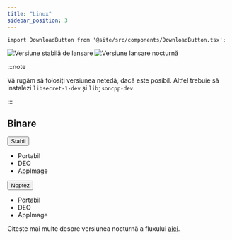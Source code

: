 ```yaml
---
title: "Linux"
sidebar_position: 3
---
```


```mdx-code-block
import DownloadButton from '@site/src/components/DownloadButton.tsx';
```

![Versiune stabilă de lansare](https://img.shields.io/badge/dynamic/yaml?color=c4840d&label=Stable&query=%24.version&url=https%3A%2F%2Fraw.githubusercontent.com%2FLinwoodCloud%2FFlow%2Fstable%2Fapp%2Fpubspec.yaml&style=for-the-badge) ![Versiune lansare nocturnă](https://img.shields.io/badge/dynamic/yaml?color=f7d28c&label=Nightly&query=%24.version&url=https%3A%2F%2Fraw.githubusercontent.com%2FLinwoodCloud%2FFlow%2Fnightly%2Fapp%2Fpubspec.yaml&style=for-the-badge)

:::note

Vă rugăm să folosiți versiunea netedă, dacă este posibil. Altfel trebuie să instalezi `libsecret-1-dev` și `libjsoncpp-dev`.

:::

## Binare

<div className="row margin-bottom--lg padding--sm">
<div className="dropdown dropdown--hoverable margin--sm">
  <button className="button button--outline button--info button--lg">Stabil</button>
  <ul className="dropdown__menu">
    <li>
      <DownloadButton className="dropdown__link" href="https://github.com/LinwoodCloud/Flow/releases/download/stable/linwood-flow-linux.tar.gz">
        Portabil
      </DownloadButton>
    </li>
    <li>
      <DownloadButton className="dropdown__link" href="https://github.com/LinwoodCloud/Flow/releases/download/stable/linwood-flow-linux.deb">
        DEO
      </DownloadButton>
    </li>
    <li>
      <DownloadButton className="dropdown__link" href="https://github.com/LinwoodCloud/Flow/releases/download/stable/linwood-flow-linux.AppImage">
        AppImage
      </DownloadButton>
    </li>
  </ul>
</div>
<div className="dropdown dropdown--hoverable margin--sm">
  <button className="button button--outline button--danger button--lg">Noptez</button>
  <ul className="dropdown__menu">
    <li>
      <DownloadButton className="dropdown__link" href="https://github.com/LinwoodCloud/Flow/releases/download/nightly/linwood-flow-linux.tar.gz">
        Portabil
      </DownloadButton>
    </li>
    <li>
      <DownloadButton className="dropdown__link" href="https://github.com/LinwoodCloud/Flow/releases/download/nightly/linwood-flow-linux.deb">
        DEO
      </DownloadButton>
    </li>
    <li>
      <DownloadButton className="dropdown__link" href="https://github.com/LinwoodCloud/Flow/releases/download/nightly/linwood-flow-linux.AppImage">
        AppImage
      </DownloadButton>
    </li>
  </ul>
</div>
</div>

Citește mai multe despre versiunea nocturnă a fluxului [aici](/nightly).
